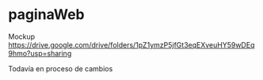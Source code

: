 # paginaWeb
Mockup
https://drive.google.com/drive/folders/1pZ1ymzP5jfGt3eqEXveuHY59wDEq9hmo?usp=sharing

Todavía en proceso de cambios
